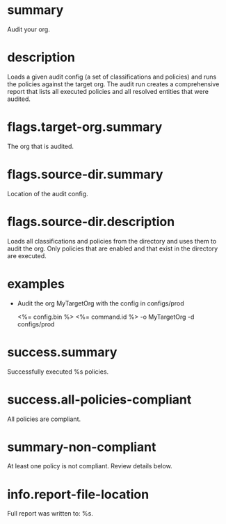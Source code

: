 # summary

Audit your org.

# description

Loads a given audit config (a set of classifications and policies) and runs the policies against the target org. The audit run creates a comprehensive report that lists all executed policies and all resolved entities that were audited.

# flags.target-org.summary

The org that is audited.

# flags.source-dir.summary

Location of the audit config.

# flags.source-dir.description

Loads all classifications and policies from the directory and uses them to audit the org. Only policies that are enabled and that exist in the directory are executed.

# examples

- Audit the org MyTargetOrg with the config in configs/prod

  <%= config.bin %> <%= command.id %> -o MyTargetOrg -d configs/prod

# success.summary

Successfully executed %s policies.

# success.all-policies-compliant

All policies are compliant.

# summary-non-compliant

At least one policy is not compliant. Review details below.

# info.report-file-location

Full report was written to: %s.
